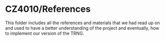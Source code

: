 # CZ4010/References
This folder includes all the references and materials that we had read up on and used to have a better understanding of the project and eventually, how to implement our version of the TRNG.
